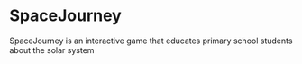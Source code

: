 # SpaceJourney
SpaceJourney is an interactive game that educates primary school students about the solar system
